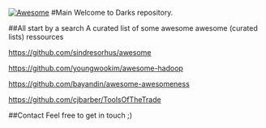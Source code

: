 [![Awesome](https://cdn.rawgit.com/sindresorhus/awesome/d7305f38d29fed78fa85652e3a63e154dd8e8829/media/badge.svg)](https://github.com/sindresorhus/awesome)
#Main
Welcome to Darks repository.


##All start by a search
A curated list of some awesome awesome (curated lists) ressources

https://github.com/sindresorhus/awesome

https://github.com/youngwookim/awesome-hadoop

https://github.com/bayandin/awesome-awesomeness

https://github.com/cjbarber/ToolsOfTheTrade

##Contact
Feel free to get in touch ;)
